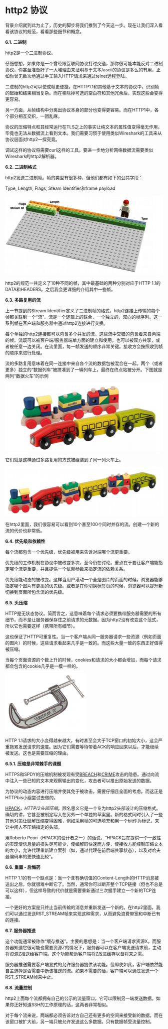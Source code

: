 # http2 协议

背景介绍就到此为止了，历史的脚步将我们推到了今天这一步。现在让我们深入看看该协议的规范，看看那些细节和概念。

**6.1. 二进制**

http2是一个二进制协议。

仔细想想，如果你是一个曾经跟互联网协议打过交道，那你很可能本能反对二进制协议，你甚至准备好了一大堆理由来证明基于文本/ascii的协议是多么的有用，正如你曾无数次地通过手工输入HTTP请求来通过telnet远程登陆。

二进制的http2可以使成帧更便捷。在HTTP1.1和其他基于文本的协议中，识别帧的起始和结束相当复杂。而在移除掉可选的空白符和其他冗余后，实现这些会变得更容易。

另一方面，从帧结构中分离出协议本身的部分也变得更容易。而在HTTP1中，各个部分相互交织，一团乱麻。

协议的压缩特点和其经常运行在TLS之上的事实让纯文本的属性值变得毫无作用，毕竟也无法从数据流上看到文本。我们需要习惯于使用类似Wireshark的工具来从协议层面对http2一探究竟。

调试这样的协议将需要curl这样的工具，要进一步地分析网络数据流需要类似Wireshark的http2解析器。

**6.2. 二进制格式**

http2发送二进制帧。帧的类型有很多种，但他们都有如下的公共字段：

Type, Length, Flags, Steam Identifier和frame payload <!-- 这些字段要翻译么？ -->

![](images/binary.png)

http2的规范一共定义了10种不同的帧，其中最基础的两种分别对应于HTTP 1.1的DATA和HEADERS。之后我会更详细的介绍其中一些帧。

**6.3. 多路复用的流**

上一节提到的Stream Identifier定义了二进制帧的格式，http2连接上传输的每个帧都关联到一个“流”。流是一个逻辑上的联合，一个独立的，双向的帧序列。这一系列帧在客户端和服务器中通过http2连接进行交换。<!-- 这一句翻译的不太好。 -->

每个单独的http2连接都可以包含多个并发的流，这些流中交错的包含着来自两端的帧。流既可以被客户端/服务器端单方面的建立和使用，也可以被双方共享，或者被任意一边关闭。在流里面，每一帧发送的顺序非常关键。接收方会按照收到帧的顺序来进行处理。

流的多路复用意味着在同一连接中来自各个流的数据包被混合在一起。两个（或者更多）独立的“数据列车”被拼凑到了一辆列车上，最终在终点站被分开。下图就是两列“数据火车”的示例

![](images/multiplexing_1.png)

它们就是这样通过多路复用的方式被组装到了同一列火车上。

![](images/multiplexing_2.png)

在http2里面，我们很容易可以看到10个甚至100个同时并存的流。创建一个新的流的代价也非常低。

**6.4. 优先级和依赖性**

每个流都包含一个优先级，优先级被用来告诉对端哪个流更重要。

优先级的工作机制在协议中被改变多次，至今仍在讨论。<!-- 这里v1.12原文是错误的 -->重点在于要让客户端能指定哪个流更重要，并且提供一个依赖参数来指定流的依赖关系。<!-- 稍微缩减了一下 -->

优先级能动态的被改变。这样当用户滚动一个全是图片的页面的时候，浏览器能够指定哪个图片有更高的优先级。或者是在你切换标签页的时候，浏览器可以提升新切换到页面所包含流的优先级。

**6.5. 头压缩**

HTTP是无状态协议。简而言之，这意味着每个请求必须要携带服务器需要的所有细节，而不是让服务器保存住之前请求的元数据。因为http2没有改变这个范式，所以它也需要这样（携带所有细节）。

这也保证了HTTP可重复性。当一个客户端从同一服务器请求一些资源（例如页面的图片）的时候，这些请求看起来几乎是一致的。而这些大量一致的东西正好值得被压缩。

当每个页面资源的个数上升的时候，cookies和请求的大小都会增加，而每个请求都会包含的cookie几乎是一模一样的。

![](images/compression.png)

HTTP 1.1请求的大小变得越来越大，有时甚至会大于TCP窗口的初始大小，这会严重拖累发送请求的速度。因为它们需要等待带着ACK的响应回来以后，才能继续被发送。这也是需要压缩的理由。

**6.5.1. 压缩是非常棘手的课题**

HTTPS和SPDY的压缩机制被发现有受[BREACH](http://en.wikipedia.org/wiki/BREACH_%28security_exploit%29)和[CRIME](http://en.wikipedia.org/wiki/CRIME)攻击的隐患。通过向流中注入一些已知的文本来观察输出的变化，攻击者可以推出原始发送的数据。

为协议的动态内容进行压缩并使其免于被攻击，需要仔细且全面的考虑。而这正是HTTPbis小组尝试去做的。

[HPACK](http://www.rfc-editor.org/rfc/rfc7541.txt)，*HTTP/2头部压缩*，顾名思义它是一个专为http2头部设计的压缩格式。确切的讲，它甚至被制定写入在另外一个单独的草案里。新的格式同时引入了一些其他对策让破解压缩变得困难，例如采用帧的可选填充和用一个bit作为标记，来让中间人不压缩指定的头部。<!-- 最后这句不太好 -->

用Roberto Peon（HPACK的设计者之一）的话说，“HPACK旨在提供一个一致性的实现使信息量的损失尽可能少，使编解码快速而方便，使接收方能控制压缩文本的大小，允许代理重新建立索引（如，通过代理在前后端共享状态），以及对哈夫曼编码串的更快速比较”。<!-- 这一段需要review -->

**6.6. 重置 - 后悔药**<!-- 这个翻译太别扭了。。-->

HTTP 1.1的有一个缺点是：当一个含有确切值的Content-Length的HTTP消息被送出之后，你就很难中断它了。当然，通常你可以断开整个TCP链接（但也不总是可以这样），但这样导致的代价就是需要重新通过三次握手建立一个新的TCP连接。

一个更好的方案是只终止当前传输的消息并重新发送一个新的。在http2里面，我们可以通过发送RST_STREAM帧来实现这种需求，从而避免浪费带宽和中断已有的连接。

**6.7. 服务器推送**

这个功能通常被称作“缓存推送”。主要的思想是：当一个客户端请求资源X，而服务器知道它很可能也需要资源Z的情况下，服务器可以在客户端发送请求前，主动将资源Z推送给客户端。这个功能帮助客户端将Z放进缓存以备将来之需。

服务器推送需要客户端显式的允许服务器提供该功能。但即使如此，客户端依然能自主选择是否需要中断该推送的流。如果不需要的话，客户端可以通过发送一个RST_STREAM帧来中止。

**6.8. 流量控制**

http2上面每个流都拥有自己的公示的流量窗口，它可以限制另一端发送数据。如果你正好知道SSH的工作原理的话，这两者非常相似。

对于每个流来说，两端都必须告诉对方自己还有更多的空间来接受新的数据，而在该窗口被扩大前，另一端只被允许发送这么多数据。只有数据帧受流量控制。
